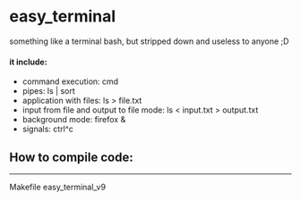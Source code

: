 # easy_terminal
something like a terminal bash, but stripped down and useless to anyone ;D
#### it include:
* command execution: cmd
* pipes:  ls | sort
* application with files: ls > file.txt
* input from file and output to file mode: ls < input.txt > output.txt
* background mode: firefox &
* signals: ctrl^c

## How to compile code:
___
Makefile easy_terminal_v9
